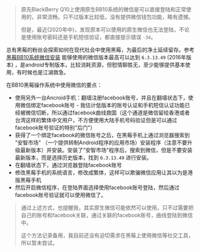 > 原先BlackBerry Q10上使用原生BB10系统的微信是可以直接登陆和正常使用的，非常流畅。只不过版本比较低，没有提供微信钱包功能，略有遗憾。
>
> 但是，最近(2020年中)，发现原本可以使用的原生微信也无法登陆，不论是使用账号密码还是手机短信验证，都直接提示错误 `-34`。

总有黑莓的粉丝会探索如何在现代社会中使用黑莓，为最后的净土延续留存。参考 [黑莓BB10系统微信安装](https://www.bilibili.com/video/av39345161?from=search&seid=15392101597131295514) 能够使用的微信版本最高可以达到 `6.3.13.49` (2016年版本) ，是android专制版本，比较消耗资源，但慰情聊胜无，至少能够提供基本使用，有时候也是江湖救急。

在BB10黑莓操作系统中使用微信的要点：

* 使用另外一台Ancroid手机：翻墙注册facebook账号，并且在翻墙状态下，使用微信绑定facebook账号 - 我估计低版本的账号认证和手机短信认证功能已经被微信切断，所以通过facebook曲线救国（这个通道是微信留给香港或者台湾这样的繁体中文用户，不方便使用大陆手机号码验证但是可以通过facebook账号验证的特别"后门"）
* 获得了一个绑定facebook的微信账号之后，在黑莓手机上通过浏览器搜索到 "安智市场" （一个提供转制Android程序的应用市场）安装程序（注意不要升级最新版本）并安装。安装了"安智市场"程序后，搜索到微信，但是不要安装最新版本，而是选择历史版本，找到 `6.3.13.49` 进行安装。
* 在翻墙状态下，通过浏览器登陆facebook账号
* 修改黑莓手机的系统语言，修改成繁体，这样可以欺骗微信应用让其以为是港版黑莓手机
* 然后开启微信程序，在登陆界面选择使用facebook账号登陆，然后通过facebook账号验证就可以使用微信了。

> 通过上述方式，也提醒我，其实原生微信可能依然可以使用，只不过需要把自己的账号和facebook关联，通过关联的facebook账号，曲线登陆到微信中。
>
> 这个方法记录备用，我目前还没有迫切需求在黑莓上使用微信等社交工具，所以暂未尝试。